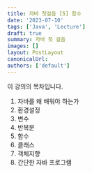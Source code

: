 ```yaml
---
title: 자바 첫걸음 [5] 함수
date: '2023-07-10'
tags: ['Java', 'Lecture']
draft: true
summary: 자바 첫 걸음
images: []
layout: PostLayout
canonicalUrl:
authors: ['default']
---
```


이 강의의 목차입니다.

1. 자바를 왜 배워야 하는가
2. 환경설정
3. 변수
4. 반복문
5. 함수
6. 클래스
7. 객체지향
8. 간단한 자바 프로그램
